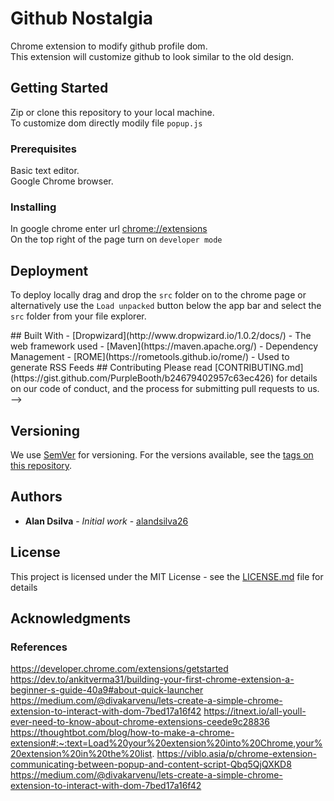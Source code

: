 # Github Nostalgia

Chrome extension to modify github profile dom.  
This extension will customize github to look similar to the old design.

## Getting Started

Zip or clone this repository to your local machine.  
To customize dom directly modily file `popup.js`

### Prerequisites

Basic text editor.  
Google Chrome browser.

### Installing

In google chrome enter url [chrome://extensions](chrome://extensions)  
On the top right of the page turn on `developer mode`

## Deployment

To deploy locally drag and drop the `src` folder on to the chrome page or alternatively use the `Load unpacked` button below the app bar and select the `src` folder from your file explorer.

<!-->

## Built With

- [Dropwizard](http://www.dropwizard.io/1.0.2/docs/) - The web framework used
- [Maven](https://maven.apache.org/) - Dependency Management
- [ROME](https://rometools.github.io/rome/) - Used to generate RSS Feeds

## Contributing

Please read [CONTRIBUTING.md](https://gist.github.com/PurpleBooth/b24679402957c63ec426) for details on our code of conduct, and the process for submitting pull requests to us. -->

## Versioning

We use [SemVer](http://semver.org/) for versioning. For the versions available, see the [tags on this repository](https://github.com/your/project/tags).

## Authors

- **Alan Dsilva** - _Initial work_ - [alandsilva26](https://github.com/alandsilva26)
<!--
See also the list of [contributors](https://github.com/your/project/contributors) who participated in this project. -->

## License

This project is licensed under the MIT License - see the [LICENSE.md](LICENSE.md) file for details

## Acknowledgments

### References

https://developer.chrome.com/extensions/getstarted
https://dev.to/ankitverma31/building-your-first-chrome-extension-a-beginner-s-guide-40a9#about-quick-launcher
https://medium.com/@divakarvenu/lets-create-a-simple-chrome-extension-to-interact-with-dom-7bed17a16f42
https://itnext.io/all-youll-ever-need-to-know-about-chrome-extensions-ceede9c28836
https://thoughtbot.com/blog/how-to-make-a-chrome-extension#:~:text=Load%20your%20extension%20into%20Chrome,your%20extension%20in%20the%20list.
https://viblo.asia/p/chrome-extension-communicating-between-popup-and-content-script-Qbq5QjQXKD8
https://medium.com/@divakarvenu/lets-create-a-simple-chrome-extension-to-interact-with-dom-7bed17a16f42
